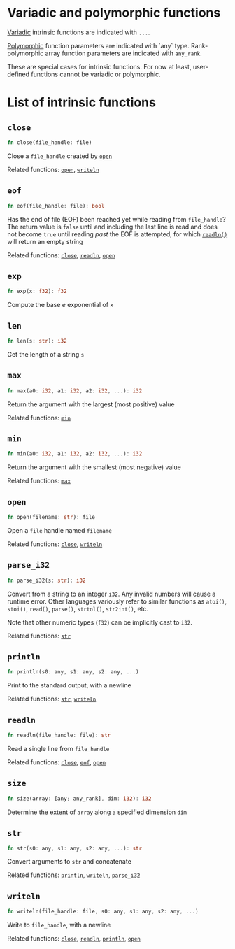 
# Variadic and polymorphic functions

[Variadic](https://en.wikipedia.org/wiki/Variadic_function) intrinsic functions are indicated with `...`.

[Polymorphic](https://en.wikipedia.org/wiki/Polymorphism_(computer_science)) function parameters are indicated with `any` type.  Rank-polymorphic array function parameters are indicated with `any_rank`.

These are special cases for intrinsic functions.  For now at least, user-defined functions cannot be variadic or polymorphic.

# List of intrinsic functions

## `close`
```rust
fn close(file_handle: file)
```

Close a `file_handle` created by [`open`](#open)

Related functions: [`open`](#open), [`writeln`](#writeln)

## `eof`
```rust
fn eof(file_handle: file): bool
```

Has the end of file (EOF) been reached yet while reading from `file_handle`?  The return value is `false` until and including the last line is read and does not become `true` until reading *past* the EOF is attempted, for which [`readln()`](#readln) will return an empty string

Related functions: [`close`](#close), [`readln`](#readln), [`open`](#open)

## `exp`
```rust
fn exp(x: f32): f32
```

Compute the base _e_ exponential of `x`

## `len`
```rust
fn len(s: str): i32
```

Get the length of a string `s`

## `max`
```rust
fn max(a0: i32, a1: i32, a2: i32, ...): i32
```

Return the argument with the largest (most positive) value

Related functions: [`min`](#min)

## `min`
```rust
fn min(a0: i32, a1: i32, a2: i32, ...): i32
```

Return the argument with the smallest (most negative) value

Related functions: [`max`](#max)

## `open`
```rust
fn open(filename: str): file
```

Open a `file` handle named `filename`

Related functions: [`close`](#close), [`writeln`](#writeln)

## `parse_i32`
```rust
fn parse_i32(s: str): i32
```

Convert from a string to an integer `i32`.  Any invalid numbers will cause a runtime
error.  Other languages variously refer to similar functions as `atoi()`,
`stoi()`, `read()`, `parse()`, `strtol()`, `str2int()`, etc.

Note that other numeric types (`f32`) can be implicitly cast to `i32`.

Related functions: [`str`](#str)

## `println`
```rust
fn println(s0: any, s1: any, s2: any, ...)
```

Print to the standard output, with a newline

Related functions: [`str`](#str), [`writeln`](#writeln)

## `readln`
```rust
fn readln(file_handle: file): str
```

Read a single line from `file_handle`

Related functions: [`close`](#close), [`eof`](#eof), [`open`](#open)

## `size`
```rust
fn size(array: [any; any_rank], dim: i32): i32
```

Determine the extent of `array` along a specified dimension `dim`
<!-- , or the total number of elements in ARRAY if DIM is absent. -->

## `str`
```rust
fn str(s0: any, s1: any, s2: any, ...): str
```

Convert arguments to `str` and concatenate

Related functions: [`println`](#println), [`writeln`](#writeln), [`parse_i32`](#parse_i32)

## `writeln`
```rust
fn writeln(file_handle: file, s0: any, s1: any, s2: any, ...)
```

Write to `file_handle`, with a newline

Related functions: [`close`](#close), [`readln`](#readln), [`println`](#println), [`open`](#open)

